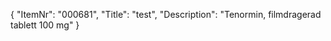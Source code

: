 {
  "ItemNr": "000681",
  "Title": "test",
  "Description": "Tenormin, filmdragerad tablett 100 mg"
}
